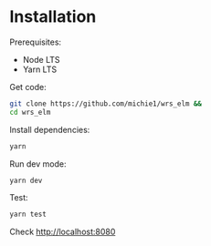 # Installation

Prerequisites:
 * Node LTS
 * Yarn LTS

Get code:

```sh
git clone https://github.com/michie1/wrs_elm &&
cd wrs_elm
```

Install dependencies:

```sh
yarn

```

Run dev mode:

```sh
yarn dev
```

Test:

```sh
yarn test
```

Check [http://localhost:8080](http://localhost:8080)
